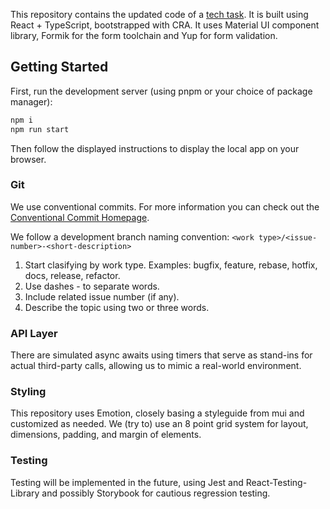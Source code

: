 This repository contains the updated code of a [tech task](https://github.com/Social-Pro/tech-task). It is built using React + TypeScript, bootstrapped with CRA. It uses Material UI component library, Formik for the form toolchain and Yup for form validation.

## Getting Started

First, run the development server (using pnpm or your choice of package manager):

```bash
npm i
npm run start
```

Then follow the displayed instructions to display the local app on your browser.

### Git

We use conventional commits. For more information you can check out the [Conventional Commit Homepage](https://www.conventionalcommits.org/en/v1.0.0/).

We follow a development branch naming convention: `<work type>/<issue-number>-<short-description>`

1. Start clasifying by work type. Examples: bugfix, feature, rebase, hotfix, docs, release, refactor.
2. Use dashes - to separate words.
3. Include related issue number (if any).
4. Describe the topic using two or three words.

### API Layer

There are simulated async awaits using timers that serve as stand-ins for actual third-party calls, allowing us to mimic a real-world environment.

### Styling

This repository uses Emotion, closely basing a styleguide from mui and customized as needed. We (try to) use an 8 point grid system for layout, dimensions, padding, and margin of elements.

### Testing

Testing will be implemented in the future, using Jest and React-Testing-Library and possibly Storybook for cautious regression testing.
